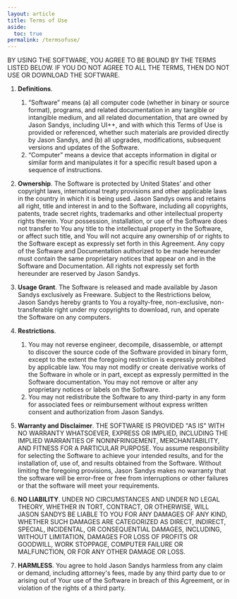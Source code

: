 ```yaml
---
layout: article
title: Terms of Use
aside:
  toc: true
permalink: /termsofuse/
---
```


BY USING THE SOFTWARE, YOU AGREE TO BE BOUND BY THE TERMS LISTED BELOW. IF YOU DO NOT AGREE TO ALL THE TERMS, THEN DO NOT USE OR DOWNLOAD THE SOFTWARE.

1. **Definitions**.
   1. “Software” means (a) all computer code (whether in binary or source format), programs, and related documentation in any tangible or intangible medium, and all related documentation, that are owned by Jason Sandys, including UI++, and with which this Terms of Use is provided or referenced, whether such materials are provided directly by Jason Sandys, and (b) all upgrades, modifications, subsequent versions and updates of the Software.
   2. “Computer” means a device that accepts information in digital or similar form and manipulates it for a specific result based upon a sequence of instructions.

3. **Ownership**. The Software is protected by United States’ and other copyright laws, international treaty provisions and other applicable laws in the country in which it is being used. Jason Sandys owns and retains all right, title and interest in and to the Software, including all copyrights, patents, trade secret rights, trademarks and other intellectual property rights therein. Your possession, installation, or use of the Software does not transfer to You any title to the intellectual property in the Software, or affect such title, and You will not acquire any ownership of or rights to the Software except as expressly set forth in this Agreement. Any copy of the Software and Documentation authorized to be made hereunder must contain the same proprietary notices that appear on and in the Software and Documentation. All rights not expressly set forth hereunder are reserved by Jason Sandys.

4. **Usage Grant**. The Software is released and made available by Jason Sandys exclusively as Freeware. Subject to the Restrictions below, Jason Sandys hereby grants to You a royalty-free, non-exclusive, non-transferable right under my copyrights to download, run, and operate the Software on any computers.

5. **Restrictions**. 
   1. You may not reverse engineer, decompile, disassemble, or attempt to discover the source code of the Software provided in binary form, except to the extent the foregoing restriction is expressly prohibited by applicable law. You may not modify or create derivative works of the Software in whole or in part, except as expressly permitted in the Software documentation.  You may not remove or alter any proprietary notices or labels on the Software.
   2. You may not redistribute the Software to any third-party in any form for associated fees or reimbursement without express written consent and authorization from Jason Sandys.

6. **Warranty and Disclaimer**. THE SOFTWARE IS PROVIDED "AS IS" WITH NO WARRANTY WHATSOEVER, EXPRESS OR IMPLIED, INCLUDING THE IMPLIED WARRANTIES OF NONINFRINGEMENT, MERCHANTABILITY, AND FITNESS FOR A PARTICULAR PURPOSE. You assume responsibility for selecting the Software to achieve your intended results, and for the installation of, use of, and results obtained from the Software. Without limiting the foregoing provisions, Jason Sandys makes no warranty that the software will be error-free or free from interruptions or other failures or that the software will meet your requirements.

7. **NO LIABILITY**. UNDER NO CIRCUMSTANCES AND UNDER NO LEGAL THEORY, WHETHER IN TORT, CONTRACT, OR OTHERWISE, WILL JASON SANDYS BE LIABLE TO YOU FOR ANY DAMAGES OF ANY KIND, WHETHER SUCH DAMAGES ARE CATEGORIZED AS DIRECT, INDIRECT, SPECIAL, INCIDENTAL, OR CONSEQUENTIAL DAMAGES, INCLUDING, WITHOUT LIMITATION, DAMAGES FOR LOSS OF PROFITS OR GOODWILL, WORK STOPPAGE, COMPUTER FAILURE OR MALFUNCTION, OR FOR ANY OTHER DAMAGE OR LOSS.

8. **HARMLESS**. You agree to hold Jason Sandys harmless from any claim or demand, including attorney's fees, made by any third party due to or arising out of Your use of the Software in breach of this Agreement, or in violation of the rights of a third party.